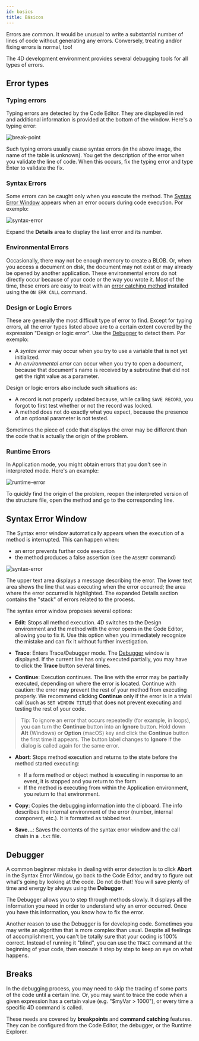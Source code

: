 ```yaml
---
id: basics
title: Básicos
---
```


Errors are common. It would be unusual to write a substantial number of lines of code without generating any errors. Conversely, treating and/or fixing errors is normal, too!

The 4D development environment provides several debugging tools for all types of errors.

## Error types

### Typing errors

Typing errors are detected by the Code Editor. They are displayed in red and additional information is provided at the bottom of the window. Here's a typing error:

![break-point](assets/en/Debugging/typing-error.png)


Such typing errors usually cause syntax errors (in the above image, the name of the table is unknown). You get the description of the error when you validate the line of code. When this occurs, fix the typing error and type Enter to validate the fix.

### Syntax Errors

Some errors can be caught only when you execute the method. The [Syntax Error Window](#syntax-error-window) appears when an error occurs during code execution. Por exemplo:

![syntax-error](assets/en/Debugging/syntax-error.png)

Expand the **Details** area to display the last error and its number.

### Environmental Errors

Occasionally, there may not be enough memory to create a BLOB. Or, when you access a document on disk, the document may not exist or may already be opened by another application. These environmental errors do not directly occur because of your code or the way you wrote it. Most of the time, these errors are easy to treat with an [error catching method](Concepts/error-handling.md) installed using the `ON ERR CALL` command.

### Design or Logic Errors

These are generally the most difficult type of error to find. Except for typing errors, all the error types listed above are to a certain extent covered by the expression "Design or logic error". Use the [Debugger](debugger.md) to detect them. Por exemplo:

- A *syntax error* may occur when you try to use a variable that is not yet initialized.
- An *environmental error* can occur when you try to open a document, because that document's name is received by a subroutine that did not get the right value as a parameter.

Design or logic errors also include such situations as:

- A record is not properly updated because, while calling `SAVE RECORD`, you forgot to first test whether or not the record was locked.
- A method does not do exactly what you expect, because the presence of an optional parameter is not tested.

Sometimes the piece of code that displays the error may be different than the code that is actually the origin of the problem.

### Runtime Errors

In Application mode, you might obtain errors that you don't see in interpreted mode. Here's an example:

![runtime-error](assets/en/Debugging/runtimeError.png)

To quickly find the origin of the problem, reopen the interpreted version of the structure file, open the method and go to the corresponding line.

## Syntax Error Window

The Syntax error window automatically appears when the execution of a method is interrupted. This can happen when:

- an error prevents further code execution
- the method produces a false assertion (see the `ASSERT` command)

![syntax-error](assets/en/Debugging/syntax-error.png)

The upper text area displays a message describing the error. The lower text area shows the line that was executing when the error occurred; the area where the error occurred is highlighted. The expanded Details section contains the "stack" of errors related to the process.

The syntax error window proposes several options:

- **Edit**: Stops all method execution. 4D switches to the Design environment and the method with the error opens in the Code Editor, allowing you to fix it. Use this option when you immediately recognize the mistake and can fix it without further investigation.

- **Trace**: Enters Trace/Debugger mode. The [Debugger](debugger.md) window is displayed. If the current line has only executed partially, you may have to click the **Trace** button several times.

- **Continue**: Execution continues. The line with the error may be partially executed, depending on where the error is located. Continue with caution: the error may prevent the rest of your method from executing properly. We recommend clicking **Continue** only if the error is in a trivial call (such as `SET WINDOW TITLE`) that does not prevent executing and testing the rest of your code.

> Tip: To ignore an error that occurs repeatedly (for example, in loops), you can turn the **Continue** button into an **Ignore** button. Hold down **Alt** (Windows) or **Option** (macOS) key and click the **Continue** button the first time it appears. The button label changes to **Ignore** if the dialog is called again for the same error.

- **Abort**: Stops method execution and returns to the state before the method started executing:

    - If a form method or object method is executing in response to an event, it is stopped and you return to the form.
    - If the method is executing from within the Application environment, you return to that environment.

- **Copy**: Copies the debugging information into the clipboard. The info describes the internal environment of the error (number, internal component, etc.). It is formatted as tabbed text.

- **Save...**: Saves the contents of the syntax error window and the call chain in a `.txt` file.

## Debugger

A common beginner mistake in dealing with error detection is to click **Abort** in the Syntax Error Window, go back to the Code Editor, and try to figure out what's going by looking at the code. Do not do that! You will save plenty of time and energy by always using the **Debugger**.

The Debugger allows you to step through methods slowly. It displays all the information you need in order to understand why an error occurred. Once you have this information, you know how to fix the error.

Another reason to use the Debugger is for developing code. Sometimes you may write an algorithm that is more complex than usual. Despite all feelings of accomplishment, you can't be totally sure that your coding is 100% correct. Instead of running it "blind", you can use the `TRACE` command at the beginning of your code, then execute it step by step to keep an eye on what happens.

## Breaks

In the debugging process, you may need to skip the tracing of some parts of the code until a certain line. Or, you may want to trace the code when a given expression has a certain value (e.g. "$myVar > 1000"), or every time a specific 4D command is called.

These needs are covered by **breakpoints** and **command catching** features. They can be configured from the Code Editor, the debugger, or the Runtime Explorer.